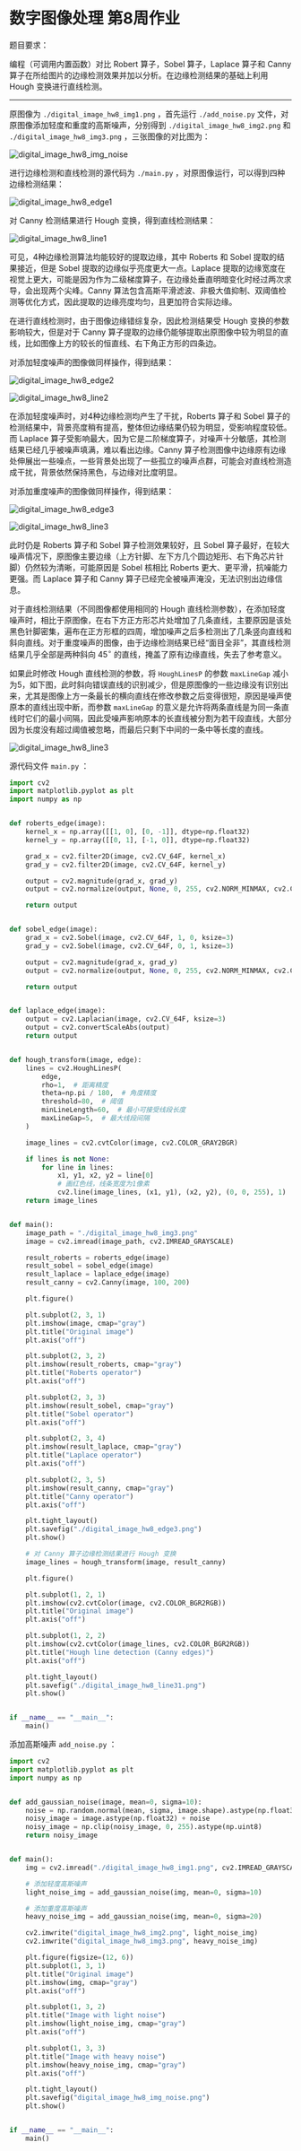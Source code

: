 # 数字图像处理 第8周作业

题目要求：

编程（可调用内置函数）对比 Robert 算子，Sobel 算子，Laplace 算子和 Canny 算子在所给图片的边缘检测效果并加以分析。在边缘检测结果的基础上利用 Hough 变换进行直线检测。

---

原图像为 `./digital_image_hw8_img1.png` ，首先运行 `./add_noise.py` 文件，对原图像添加轻度和重度的高斯噪声，分别得到 `./digital_image_hw8_img2.png` 和 `./digital_image_hw8_img3.png` ，三张图像的对比图为：

![digital_image_hw8_img_noise](https://cdn.jsdelivr.net/gh/DerrickMarcus/picgo_image/images/digital_image_hw8_img_noise.png)

进行边缘检测和直线检测的源代码为 `./main.py` ，对原图像运行，可以得到四种边缘检测结果：

![digital_image_hw8_edge1](https://cdn.jsdelivr.net/gh/DerrickMarcus/picgo_image/images/digital_image_hw8_edge1.png)

对 Canny 检测结果进行 Hough 变换，得到直线检测结果：

![digital_image_hw8_line1](https://cdn.jsdelivr.net/gh/DerrickMarcus/picgo_image/images/digital_image_hw8_line1.png)

可见，4种边缘检测算法均能较好的提取边缘，其中 Roberts 和 Sobel 提取的结果接近，但是 Sobel 提取的边缘似乎亮度更大一点。Laplace 提取的边缘宽度在视觉上更大，可能是因为作为二级梯度算子，在边缘处垂直明暗变化时经过两次求导，会出现两个尖峰。Canny 算法包含高斯平滑滤波、非极大值抑制、双阈值检测等优化方式，因此提取的边缘亮度均匀，且更加符合实际边缘。

在进行直线检测时，由于图像边缘错综复杂，因此检测结果受 Hough 变换的参数影响较大，但是对于 Canny 算子提取的边缘仍能够提取出原图像中较为明显的直线，比如图像上方的较长的恒直线、右下角正方形的四条边。

对添加轻度噪声的图像做同样操作，得到结果：

![digital_image_hw8_edge2](https://cdn.jsdelivr.net/gh/DerrickMarcus/picgo_image/images/digital_image_hw8_edge2.png)

![digital_image_hw8_line2](https://cdn.jsdelivr.net/gh/DerrickMarcus/picgo_image/images/digital_image_hw8_line2.png)

在添加轻度噪声时，对4种边缘检测均产生了干扰，Roberts 算子和 Sobel 算子的检测结果中，背景亮度稍有提高，整体但边缘结果仍较为明显，受影响程度较低。而 Laplace 算子受影响最大，因为它是二阶梯度算子，对噪声十分敏感，其检测结果已经几乎被噪声填满，难以看出边缘。Canny 算子检测图像中边缘原有边缘处伸展出一些噪点，一些背景处出现了一些孤立的噪声点群，可能会对直线检测造成干扰，背景依然保持黑色，与边缘对比度明显。

对添加重度噪声的图像做同样操作，得到结果：

![digital_image_hw8_edge3](https://cdn.jsdelivr.net/gh/DerrickMarcus/picgo_image/images/digital_image_hw8_edge3.png)

![digital_image_hw8_line3](https://cdn.jsdelivr.net/gh/DerrickMarcus/picgo_image/images/digital_image_hw8_line3.png)

此时仍是 Roberts 算子和 Sobel 算子检测效果较好，且 Sobel 算子最好，在较大噪声情况下，原图像主要边缘（上方针脚、左下方几个圆边矩形、右下角芯片针脚）仍然较为清晰，可能原因是 Sobel 核相比 Roberts 更大、更平滑，抗噪能力更强。而 Laplace 算子和 Canny 算子已经完全被噪声淹没，无法识别出边缘信息。

对于直线检测结果（不同图像都使用相同的 Hough 直线检测参数），在添加轻度噪声时，相比于原图像，在右下方正方形芯片处增加了几条直线，主要原因是该处黑色针脚密集，遍布在正方形框的四周，增加噪声之后多检测出了几条竖向直线和斜向直线。对于重度噪声的图像，由于边缘检测结果已经“面目全非”，其直线检测结果几乎全部是两种斜向 $45^\circ$ 的直线，掩盖了原有边缘直线，失去了参考意义。

如果此时修改 Hough 直线检测的参数，将 `HoughLinesP` 的参数 `maxLineGap` 减小为5，如下图，此时斜向错误直线的识别减少，但是原图像的一些边缘没有识别出来，尤其是图像上方一条最长的横向直线在修改参数之后变得很短，原因是噪声使原本的直线出现中断，而参数 `maxLineGap` 的意义是允许将两条直线是为同一条直线时它们的最小间隔，因此受噪声影响原本的长直线被分割为若干段直线，大部分因为长度没有超过阈值被忽略，而最后只剩下中间的一条中等长度的直线。

![digital_image_hw8_line3](https://cdn.jsdelivr.net/gh/DerrickMarcus/picgo_image/images/digital_image_hw8_line31.png)

源代码文件 `main.py` ：

```py
import cv2
import matplotlib.pyplot as plt
import numpy as np


def roberts_edge(image):
    kernel_x = np.array([[1, 0], [0, -1]], dtype=np.float32)
    kernel_y = np.array([[0, 1], [-1, 0]], dtype=np.float32)

    grad_x = cv2.filter2D(image, cv2.CV_64F, kernel_x)
    grad_y = cv2.filter2D(image, cv2.CV_64F, kernel_y)

    output = cv2.magnitude(grad_x, grad_y)
    output = cv2.normalize(output, None, 0, 255, cv2.NORM_MINMAX, cv2.CV_8U)

    return output


def sobel_edge(image):
    grad_x = cv2.Sobel(image, cv2.CV_64F, 1, 0, ksize=3)
    grad_y = cv2.Sobel(image, cv2.CV_64F, 0, 1, ksize=3)

    output = cv2.magnitude(grad_x, grad_y)
    output = cv2.normalize(output, None, 0, 255, cv2.NORM_MINMAX, cv2.CV_8U)

    return output


def laplace_edge(image):
    output = cv2.Laplacian(image, cv2.CV_64F, ksize=3)
    output = cv2.convertScaleAbs(output)
    return output


def hough_transform(image, edge):
    lines = cv2.HoughLinesP(
        edge,
        rho=1,  # 距离精度
        theta=np.pi / 180,  # 角度精度
        threshold=80,  # 阈值
        minLineLength=60,  # 最小可接受线段长度
        maxLineGap=5,  # 最大线段间隔
    )

    image_lines = cv2.cvtColor(image, cv2.COLOR_GRAY2BGR)

    if lines is not None:
        for line in lines:
            x1, y1, x2, y2 = line[0]
            # 画红色线，线条宽度为1像素
            cv2.line(image_lines, (x1, y1), (x2, y2), (0, 0, 255), 1)
    return image_lines


def main():
    image_path = "./digital_image_hw8_img3.png"
    image = cv2.imread(image_path, cv2.IMREAD_GRAYSCALE)

    result_roberts = roberts_edge(image)
    result_sobel = sobel_edge(image)
    result_laplace = laplace_edge(image)
    result_canny = cv2.Canny(image, 100, 200)

    plt.figure()

    plt.subplot(2, 3, 1)
    plt.imshow(image, cmap="gray")
    plt.title("Original image")
    plt.axis("off")

    plt.subplot(2, 3, 2)
    plt.imshow(result_roberts, cmap="gray")
    plt.title("Roberts operator")
    plt.axis("off")

    plt.subplot(2, 3, 3)
    plt.imshow(result_sobel, cmap="gray")
    plt.title("Sobel operator")
    plt.axis("off")

    plt.subplot(2, 3, 4)
    plt.imshow(result_laplace, cmap="gray")
    plt.title("Laplace operator")
    plt.axis("off")

    plt.subplot(2, 3, 5)
    plt.imshow(result_canny, cmap="gray")
    plt.title("Canny operator")
    plt.axis("off")

    plt.tight_layout()
    plt.savefig("./digital_image_hw8_edge3.png")
    plt.show()

    # 对 Canny 算子边缘检测结果进行 Hough 变换
    image_lines = hough_transform(image, result_canny)

    plt.figure()

    plt.subplot(1, 2, 1)
    plt.imshow(cv2.cvtColor(image, cv2.COLOR_BGR2RGB))
    plt.title("Original image")
    plt.axis("off")

    plt.subplot(1, 2, 2)
    plt.imshow(cv2.cvtColor(image_lines, cv2.COLOR_BGR2RGB))
    plt.title("Hough line detection (Canny edges)")
    plt.axis("off")

    plt.tight_layout()
    plt.savefig("./digital_image_hw8_line31.png")
    plt.show()


if __name__ == "__main__":
    main()
```

添加高斯噪声 `add_noise.py` ：

```py
import cv2
import matplotlib.pyplot as plt
import numpy as np


def add_gaussian_noise(image, mean=0, sigma=10):
    noise = np.random.normal(mean, sigma, image.shape).astype(np.float32)
    noisy_image = image.astype(np.float32) + noise
    noisy_image = np.clip(noisy_image, 0, 255).astype(np.uint8)
    return noisy_image


def main():
    img = cv2.imread("./digital_image_hw8_img1.png", cv2.IMREAD_GRAYSCALE)

    # 添加轻度高斯噪声
    light_noise_img = add_gaussian_noise(img, mean=0, sigma=10)

    # 添加重度高斯噪声
    heavy_noise_img = add_gaussian_noise(img, mean=0, sigma=20)

    cv2.imwrite("digital_image_hw8_img2.png", light_noise_img)
    cv2.imwrite("digital_image_hw8_img3.png", heavy_noise_img)

    plt.figure(figsize=(12, 6))
    plt.subplot(1, 3, 1)
    plt.title("Original image")
    plt.imshow(img, cmap="gray")
    plt.axis("off")

    plt.subplot(1, 3, 2)
    plt.title("Image with light noise")
    plt.imshow(light_noise_img, cmap="gray")
    plt.axis("off")

    plt.subplot(1, 3, 3)
    plt.title("Image with heavy noise")
    plt.imshow(heavy_noise_img, cmap="gray")
    plt.axis("off")

    plt.tight_layout()
    plt.savefig("digital_image_hw8_img_noise.png")
    plt.show()


if __name__ == "__main__":
    main()
```
